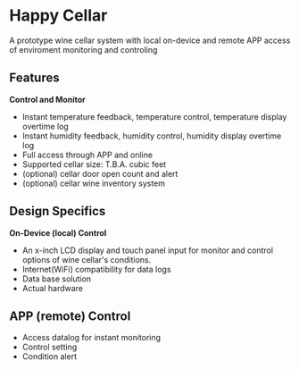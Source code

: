 # Happy Cellar

A prototype wine cellar system with local on-device and remote APP access of enviroment monitoring and controling

## Features
**Control and Monitor**
* Instant temperature feedback, temperature control, temperature display overtime log
* Instant humidity feedback, humidity control, humidity display overtime log
* Full access through APP and online
* Supported cellar size: T.B.A. cubic feet
* (optional) cellar door open count and alert
* (optional) cellar wine inventory system

## Design Specifics
**On-Device (local) Control**
* An x-inch LCD display and touch panel input for monitor and control options of wine cellar's conditions.
* Internet(WiFi) compatibility for data logs
* Data base solution
* Actual hardware

## APP (remote) Control
* Access datalog for instant monitoring
* Control setting
* Condition alert

